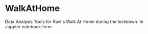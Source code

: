 # WalkAtHome
Data Analysis Tools for Ravi's Walk At Home during the lockdown.  In Jupyter notebook form.
